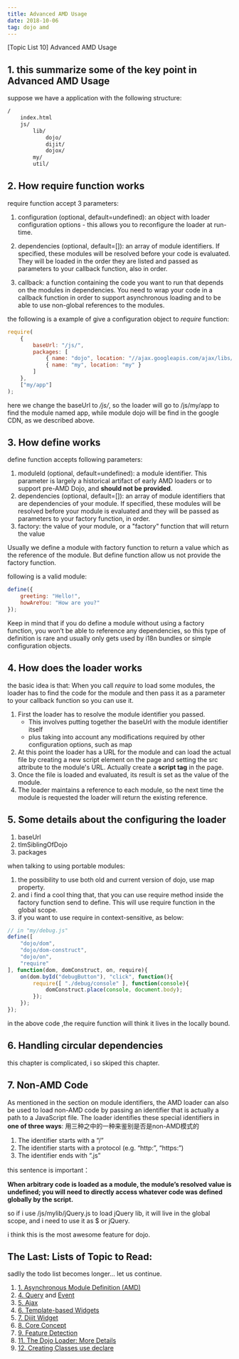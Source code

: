 ```yaml
---
title: Advanced AMD Usage
date: 2018-10-06
tag: dojo amd
---
```


[Topic List 10] Advanced AMD Usage


## 1. this summarize some of the key point in Advanced AMD Usage

suppose we have a application with the following structure:
```cmd
/
    index.html
    js/
        lib/
            dojo/
            dijit/
            dojox/
        my/
        util/
```

## 2. How require function works

require function accept 3 parameters:

1. configuration (optional, default=undefined): an object with loader configuration options - this allows you to reconfigure the loader at run-time.

2. dependencies (optional, default=[]): an array of module identifiers. If specified, these modules will be resolved before your code is evaluated. They will be loaded in the order they are listed and passed as parameters to your callback function, also in order.

3. callback: a function containing the code you want to run that depends on the modules in dependencies. You need to wrap your code in a callback function in order to support asynchronous loading and to be able to use non-global references to the modules.

the following is a example of give a configuration object to *require* function:

```javascript
require(
	{
		baseUrl: "/js/",
		packages: [
			{ name: "dojo", location: "//ajax.googleapis.com/ajax/libs/dojo/1.10.4/" },
			{ name: "my", location: "my" }
		]
	},
	["my/app"]
);
```

here we change the baseUrl to */js/*, so the loader will go to /js/my/app to find the module named app, while module dojo will be find in the google CDN, as we described above.


## 3. How define works

define function accepts following parameters:

1. moduleId (optional, default=undefined): a module identifier. This parameter is largely a historical artifact of early AMD loaders or to support pre-AMD Dojo, and **should not be provided**.
2. dependencies (optional, default=[]): an array of module identifiers that are dependencies of your module. If specified, these modules will be resolved before your module is evaluated and they will be passed as parameters to your factory function, in order.
3. factory: the value of your module, or a "factory" function that will return the value

Usually we define a module with factory function to return a value which as the reference of the module. But define function allow us not provide the factory function.

following is a valid module:

```javascript
define({
    greeting: "Hello!",
    howAreYou: "How are you?"
});
```

Keep in mind that if you do define a module without using a factory function, you won’t be able to reference any dependencies, so this type of definition is rare and usually only gets used by i18n bundles or simple configuration objects.

## 4. How does the loader works

the basic idea is that: When you call *require* to load some modules, the loader has to find the code for the module and then pass it as a parameter to your callback function so you can use it.

1. First the loader has to resolve the module identifier you passed.
	-  This involves putting together the baseUrl with the module identifier itself
	- plus taking into account any modifications required by other configuration options, such as map
2. At this point the loader has a URL for the module and can load the actual file by creating a new script element on the page and setting the src attribute to the module's URL. Actually create a **script tag** in the page.
3. Once the file is loaded and evaluated, its result is set as the value of the module.
4. The loader maintains a reference to each module, so the next time the module is requested the loader will return the existing reference.

## 5. Some details about the configuring the loader

1. baseUrl
2. tlmSiblingOfDojo 
3. packages

when talking to using portable modules:

1. the possibility to use both old and current version of dojo, use map property.
2. and i find a cool thing that, that you can use require method inside the factory function send to define. This will use require function in the global scope.
3. if you want to use require in context-sensitive, as below:

```javascript
// in "my/debug.js"
define([
    "dojo/dom",
    "dojo/dom-construct",
    "dojo/on",
    "require"
], function(dom, domConstruct, on, require){
    on(dom.byId("debugButton"), "click", function(){
        require([ "./debug/console" ], function(console){
            domConstruct.place(console, document.body);
        });
    });
});
```

in the above code ,the require function will think it lives in the locally bound.

## 6. Handling circular dependencies

this chapter is complicated, i so skiped this chapter.

## 7. Non-AMD Code

As mentioned in the section on module identifiers, the AMD loader can also be used to load non-AMD code by passing an identifier that is actually a path to a JavaScript file. The loader identifies these special identifiers in **one of three ways**:
用三种之中的一种来鉴别是否是non-AMD模式的

1. The identifier starts with a “/”
2. The identifier starts with a protocol (e.g. “http:”, “https:”)
3. The identifier ends with “.js”

this sentence is important：

**When arbitrary code is loaded as a module, the module’s resolved value is undefined; you will need to directly access whatever code was defined globally by the script.**

so if i use /js/mylib/jQuery.js to load jQuery lib, it will live in the global scope, and i need to use it as $ or jQuery.

i think this is the most awesome feature for dojo.



## The Last: Lists of Topic to Read:

sadlly the todo list becomes longer... let us continue.

1. [1. Asynchronous Module Definition (AMD)](https://github.com/amdjs/amdjs-api/wiki/AMD)
4. [4. Query](https://dojotoolkit.org/documentation/tutorials/1.10/using_query/) and [Event](https://dojotoolkit.org/documentation/tutorials/1.10/events/)
5. [5. Ajax](https://dojotoolkit.org/documentation/tutorials/1.10/ajax/)
6. [6. Template-based Widgets](https://dojotoolkit.org/documentation/tutorials/1.10/templated/)
7. [7. Dijit Widget](https://dojotoolkit.org/documentation/?ver=1.10#widgets)
8. [8. Core Concept](https://dojotoolkit.org/documentation/?ver=1.10#coreConcepts)
9. [9. Feature Detection](http://)
11. [11. The Dojo Loader: More Details](https://dojotoolkit.org/reference-guide/1.10/loader/amd.html)
12. [12. Creating Classes use declare](https://dojotoolkit.org/documentation/tutorials/1.10/declare/)